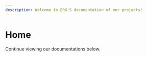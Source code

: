 ```yaml
---
description: Welcome to ERX'S documentation of our projects!
---
```


# Home

Continue viewing our documentations below.
